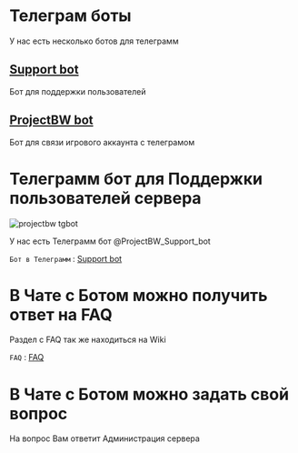 # Телеграм боты
У нас есть несколько ботов для телеграмм

## [Support bot](t.me/ProjectBW_Support_bot)

Бот для поддержки пользователей


## [ProjectBW bot](t.me/ProjectBW)

Бот для связи игрового аккаунта с телеграмом 




# Телеграмм бот для Поддержки пользователей сервера
![projectbw tgbot](https://wiki.projectbw.ru/images/tgbot/bot.jpg)

У нас есть Телеграмм бот @ProjectBW_Support_bot 

`Бот в Телеграмм` : [Support bot](t.me/ProjectBW_Support_bot)

# В Чате с Ботом можно получить ответ на FAQ
Раздел с FAQ так же находиться на Wiki

`FAQ` : [FAQ](https://wiki.projectbw.ru/faq/)

# В Чате с Ботом можно задать свой вопрос
На вопрос Вам ответит Администрация сервера

